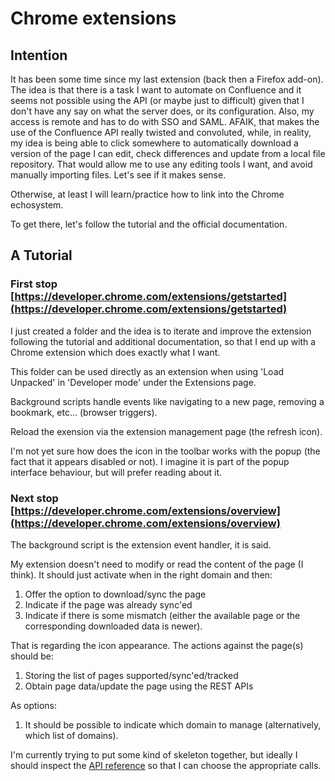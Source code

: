 # Chrome extensions

## Intention

It has been some time since my last extension (back then a Firefox add-on). The idea is that there is a task I want to automate on Confluence and it seems not possible using the API (or maybe just to difficult) given that I don't have any say on what the server does, or its configuration. Also, my access is remote and has to do with SSO and SAML. AFAIK, that makes the use of the Confluence API really twisted and convoluted, while, in reality, my idea is being able to click somewhere to automatically download a version of the page I can edit, check differences and update from a local file repository. That would allow me to use any editing tools I want, and avoid manually importing files. Let's see if it makes sense.

Otherwise, at least I will learn/practice how to link into the Chrome echosystem. 

To get there, let's follow the tutorial and the official documentation.

## A Tutorial
### First stop [https://developer.chrome.com/extensions/getstarted](https://developer.chrome.com/extensions/getstarted)

I just created a folder and the idea is to iterate and improve the extension following the tutorial and additional documentation, so that I end up with a Chrome extension which does exactly what I want.

This folder can be used directly as an extension when using 'Load Unpacked' in 'Developer mode' under the Extensions page.

Background scripts handle events like navigating to a new page, removing a bookmark, etc... (browser triggers).

Reload the exension via the extension management page (the refresh icon).

I'm not yet sure how does the icon in the toolbar works with the popup (the fact that it appears disabled or not). I imagine it is part of the popup interface behaviour, but will prefer reading about it.

### Next stop [https://developer.chrome.com/extensions/overview](https://developer.chrome.com/extensions/overview)

The background script is the extension event handler, it is said.

My extension doesn't need to modify or read the content of the page (I think). It should just activate when in the right domain and then:

1. Offer the option to download/sync the page
2. Indicate if the page was already sync'ed
3. Indicate if there is some mismatch (either the available page or the corresponding downloaded data is newer).

That is regarding the icon appearance. The actions against the page(s) should be:

1. Storing the list of pages supported/sync'ed/tracked
2. Obtain page data/update the page using the REST APIs

As options:

1. It should be possible to indicate which domain to manage (alternatively, which list of domains).

I'm currently trying to put some kind of skeleton together, but ideally I should inspect the [API reference](https://developer.chrome.com/extensions/api_index) so that I can choose the appropriate calls.